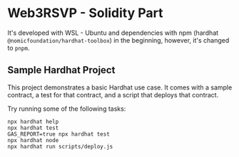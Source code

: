 # Web3RSVP - Solidity Part

It's developed with WSL - Ubuntu and dependencies with npm (hardhat `@nomicfoundation/hardhat-toolbox`) in the beginning, however, it's changed to `pnpm`.

## Sample Hardhat Project

This project demonstrates a basic Hardhat use case. It comes with a sample contract, a test for that contract, and a script that deploys that contract.

Try running some of the following tasks:

```shell
npx hardhat help
npx hardhat test
GAS_REPORT=true npx hardhat test
npx hardhat node
npx hardhat run scripts/deploy.js
```
